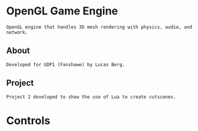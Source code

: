 # OpenGL Game Engine

	OpenGL engine that handles 3D mesh rendering with physics, audio, and network.
	
## About	

	Developed for GDP1 (Fanshawe) by Lucas Berg.
	
## Project

	Project 2 developed to show the use of Lua to create cutscenes.


# Controls


